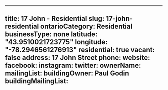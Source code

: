 
---
title: 17 John - Residential
slug: 17-john-residential
ontarioCategory: Residential
businessType: none
latitude: "43.9510021723775"
longitude: "-78.2946561276913"
residential: true
vacant: false
address: 17 John Street
phone: 
website: 
facebook: 
instagram: 
twitter: 
ownerName:  
mailingList: 
buildingOwner: Paul Godin
buildingMailingList: 
---

